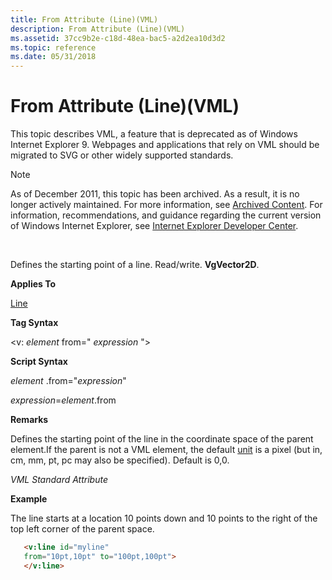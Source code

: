 ```yaml
---
title: From Attribute (Line)(VML)
description: From Attribute (Line)(VML)
ms.assetid: 37cc9b2e-c18d-48ea-bac5-a2d2ea10d3d2
ms.topic: reference
ms.date: 05/31/2018
---
```


# From Attribute (Line)(VML)

This topic describes VML, a feature that is deprecated as of Windows Internet Explorer 9. Webpages and applications that rely on VML should be migrated to SVG or other widely supported standards.

> [!Note]  
> As of December 2011, this topic has been archived. As a result, it is no longer actively maintained. For more information, see [Archived Content](/previous-versions/windows/internet-explorer/ie-developer/). For information, recommendations, and guidance regarding the current version of Windows Internet Explorer, see [Internet Explorer Developer Center](https://msdn.microsoft.com/ie/).

 

Defines the starting point of a line. Read/write. **VgVector2D**.

**Applies To**

[Line](msdn-online-vml-line-element.md)

**Tag Syntax**

<v: *element* from=" *expression* ">

**Script Syntax**

*element* .from="*expression*"

*expression*=*element*.from

**Remarks**

Defines the starting point of the line in the coordinate space of the parent element.If the parent is not a VML element, the default [unit](msdn-online-vml-units.md) is a pixel (but in, cm, mm, pt, pc may also be specified). Default is 0,0.

*VML Standard Attribute*

**Example**

The line starts at a location 10 points down and 10 points to the right of the top left corner of the parent space.


```HTML
   <v:line id="myline"
   from="10pt,10pt" to="100pt,100pt">
   </v:line>
```



 

 

